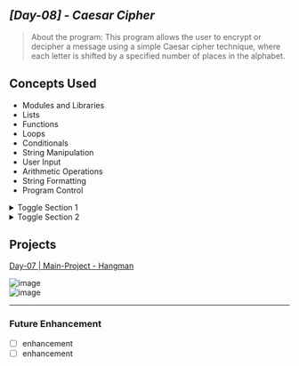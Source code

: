 ## ***[Day-08] - Caesar Cipher***
> About the program: This program allows the user to encrypt or decipher a message using a simple Caesar cipher technique, where each letter is shifted by a specified number of places in the alphabet.

## Concepts Used
- Modules and Libraries
- Lists
- Functions
- Loops
- Conditionals
- String Manipulation
- User Input
- Arithmetic Operations
- String Formatting
- Program Control 
 
<details>
<summary>Toggle Section 1</summary>

- Item 1
- Item 2
- Item 3

</details>

<details>
<summary>Toggle Section 2</summary>

- Item A
- Item B
- Item C

</details>

## **Projects**
[Day-07 | Main-Project - Hangman](https://github.com/jamaicapalillo/100-Days-of-Coding/blob/main/%5BBeginner-Programs%5D/%5BDay-07%5D%20-%20%20Hangman/%5BMain-Project%5D%20-%20Hangman)  

![image](https://github.com/user-attachments/assets/a09451d3-1940-4fa4-bab6-55b77030abae)  
![image](https://github.com/user-attachments/assets/6847e69d-3f34-4e1a-8361-15fbe9e7a721)

---
### Future Enhancement
- [ ] enhancement
- [ ] enhancement
